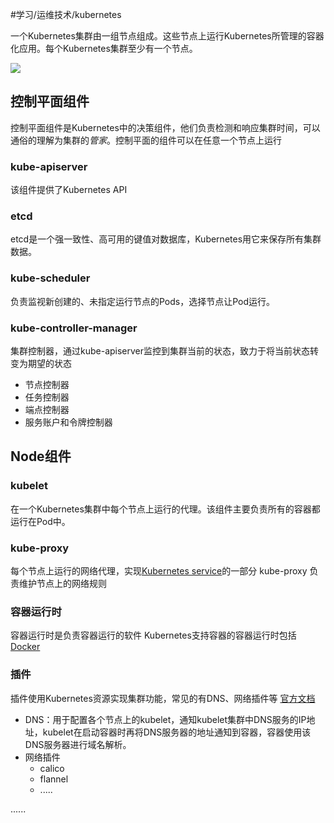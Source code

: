 #学习/运维技术/kubernetes 

一个Kubernetes集群由一组节点组成。这些节点上运行Kubernetes所管理的容器化应用。每个Kubernetes集群至少有一个节点。

![](https://zhangjiyou.oss-cn-beijing.aliyuncs.com/images/202205071455113.png)

## 控制平面组件
控制平面组件是Kubernetes中的决策组件，他们负责检测和响应集群时间，可以通俗的理解为集群的*管家*。控制平面的组件可以在任意一个节点上运行
### kube-apiserver
该组件提供了Kubernetes API

### etcd
etcd是一个强一致性、高可用的键值对数据库，Kubernetes用它来保存所有集群数据。

### kube-scheduler
负责监视新创建的、未指定运行节点的Pods，选择节点让Pod运行。

### kube-controller-manager
集群控制器，通过kube-apiserver监控到集群当前的状态，致力于将当前状态转变为期望的状态
* 节点控制器
* 任务控制器
* 端点控制器
* 服务账户和令牌控制器


## Node组件

### kubelet
在一个Kubernetes集群中每个节点上运行的代理。该组件主要负责所有的容器都运行在Pod中。

### kube-proxy
每个节点上运行的网络代理，实现[Kubernetes service](/pages/Kubernetes服务)的一部分
kube-proxy 负责维护节点上的网络规则

### 容器运行时
容器运行时是负责容器运行的软件
Kubernetes支持容器的容器运行时包括[Docker](/pages/docker)




### 插件
插件使用Kubernetes资源实现集群功能，常见的有DNS、网络插件等
[官方文档](https://kubernetes.io/zh/docs/concepts/cluster-administration/addons/)
* DNS：用于配置各个节点上的kubelet，通知kubelet集群中DNS服务的IP地址，kubelet在启动容器时再将DNS服务器的地址通知到容器，容器使用该DNS服务器进行域名解析。
* 网络插件
    * calico
    * flannel
    * .....

......